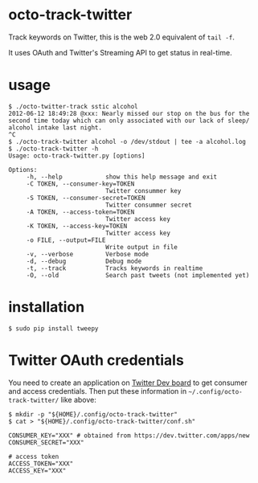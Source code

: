 octo-track-twitter
==================

Track keywords on Twitter, this is the web 2.0 equivalent of `tail -f`.

It uses OAuth and Twitter's Streaming API to get status in real-time.

usage
=====

```
$ ./octo-twitter-track sstic alcohol
2012-06-12 18:49:28 @xxx: Nearly missed our stop on the bus for the second time today which can only associated with our lack of sleep/ alcohol intake last night.
^C
$ ./octo-track-twitter alcohol -o /dev/stdout | tee -a alcohol.log
$ ./octo-track-twitter -h
Usage: octo-track-twitter.py [options]
 
Options:
     -h, --help            show this help message and exit
     -C TOKEN, --consumer-key=TOKEN
                           Twitter consummer key
     -S TOKEN, --consumer-secret=TOKEN
                           Twitter consummer secret
     -A TOKEN, --access-token=TOKEN
                           Twitter access key
     -K TOKEN, --access-key=TOKEN
                           Twitter access key
     -o FILE, --output=FILE
                           Write output in file
     -v, --verbose         Verbose mode
     -d, --debug           Debug mode
     -t, --track           Tracks keywords in realtime
     -O, --old             Search past tweets (not implemented yet)

```
installation
============

```
$ sudo pip install tweepy
```

Twitter OAuth credentials
=========================

You need to create an application on [Twitter Dev board](https://dev.twitter.com/apps/new)
to get consumer and access credentials. Then put these information in `~/.config/octo-track-twitter/`
like above:

```
$ mkdir -p "${HOME}/.config/octo-track-twitter"
$ cat > "${HOME}/.config/octo-track-twitter/conf.sh"

CONSUMER_KEY="XXX" # obtained from https://dev.twitter.com/apps/new
CONSUMER_SECRET="XXX"

# access token
ACCESS_TOKEN="XXX"
ACCESS_KEY="XXX"
```
